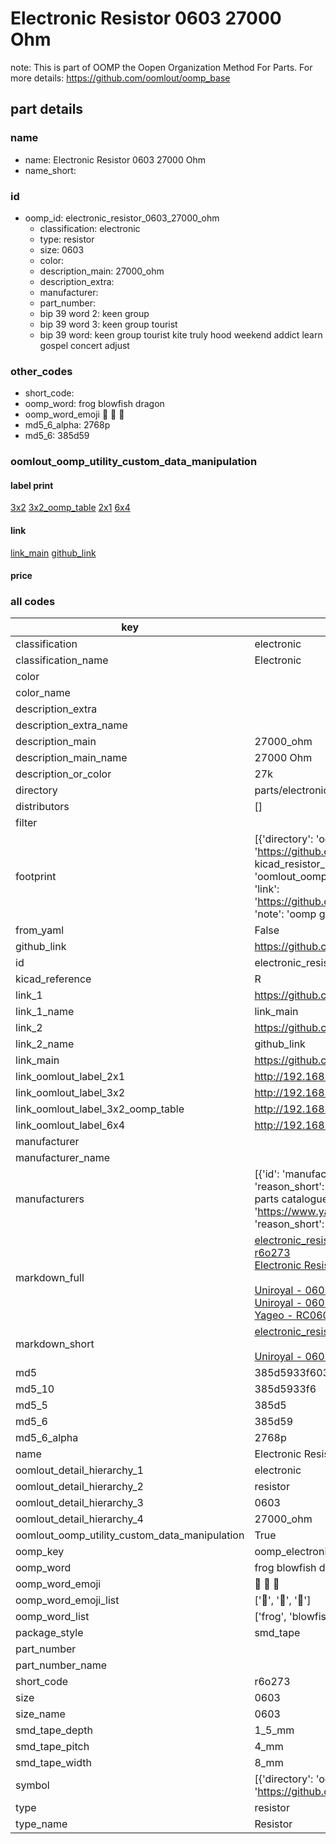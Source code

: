 # Electronic Resistor 0603 27000 Ohm  

note: This is part of OOMP the Oopen Organization Method For Parts. For more details: https://github.com/oomlout/oomp_base

##  part details





### name
* name: Electronic Resistor 0603 27000 Ohm
* name_short: 
### id
* oomp_id: electronic_resistor_0603_27000_ohm
  * classification: electronic
  * type: resistor
  * size: 0603
  * color: 
  * description_main: 27000_ohm
  * description_extra: 
  * manufacturer: 
  * part_number: 
  * bip 39 word 2: keen group
  * bip 39 word 3: keen group tourist
  * bip 39 word: keen group tourist kite truly hood weekend addict learn gospel concert adjust

### other_codes
* short_code: 
* oomp_word: frog blowfish dragon
* oomp_word_emoji :frog: :blowfish: :dragon:
* md5_6_alpha: 2768p
* md5_6: 385d59






### oomlout_oomp_utility_custom_data_manipulation
#### label print
[3x2](http://192.168.1.245:1112/?label=oomp%202768p)
[3x2_oomp_table](http://192.168.1.107:1112/?label=oomp%202768p)
[2x1](http://192.168.1.242:1112/?label=oomp%202768p)
[6x4](http://192.168.1.55:1112/?label=oomp%202768p)    

#### link

[link_main](https://github.com/oomlout/oomlout_oomp_current_version_messy/tree/main/parts/electronic_resistor_0603_27000_ohm) [github_link](https://github.com/oomlout/oomlout_oomp_part_src/tree/main/parts/electronic_resistor_0603_27000_ohm)                             

#### price







### all codes 
| key | value |  
| --- | --- |  
| classification | electronic |  
| classification_name | Electronic |  
| color |  |  
| color_name |  |  
| description_extra |  |  
| description_extra_name |  |  
| description_main | 27000_ohm |  
| description_main_name | 27000 Ohm |  
| description_or_color | 27k |  
| directory | parts/electronic_resistor_0603_27000_ohm |  
| distributors | [] |  
| filter |  |  
| footprint | [{'directory': 'oomlout_oomp_footprint_bot/footprints/kicad_resistor_smd_r_0603_1608metric//working/working.kicad_mod', 'index': 0, 'link': 'https://github.com/oomlout/oomlout_oomp_footprint_bot/tree/main/foootprntss/kicad_resistor_smd_r_0603_1608metric', 'note': 'source footprint kicad_resistor_smd_r_0603_1608metric', 'oomp_key': 'oomp_kicad_resistor_smd_r_0603_1608metric'}, {'directory': 'oomlout_oomp_footprint_bot/footprints/oomlout_oomlout_oomp_part_footprints_r6o273_electronic_resistor_0603_27000_ohm//working/working.kicad_mod', 'index': 1, 'link': 'https://github.com/oomlout/oomlout_oomp_footprint_bot/tree/main/foootprntss/oomlout_oomlout_oomp_part_footprints_r6o273_electronic_resistor_0603_27000_ohm', 'note': 'oomp generated footprint', 'oomp_key': 'oomp_oomlout_oomlout_oomp_part_footprints_r6o273_electronic_resistor_0603_27000_ohm'}] |  
| from_yaml | False |  
| github_link | https://github.com/oomlout/oomlout_oomp_part_src/tree/main/parts/electronic_resistor_0603_27000_ohm |  
| id | electronic_resistor_0603_27000_ohm |  
| kicad_reference | R |  
| link_1 | https://github.com/oomlout/oomlout_oomp_current_version_messy/tree/main/parts/electronic_resistor_0603_27000_ohm |  
| link_1_name | link_main |  
| link_2 | https://github.com/oomlout/oomlout_oomp_part_src/tree/main/parts/electronic_resistor_0603_27000_ohm |  
| link_2_name | github_link |  
| link_main | https://github.com/oomlout/oomlout_oomp_current_version_messy/tree/main/parts/electronic_resistor_0603_27000_ohm |  
| link_oomlout_label_2x1 | http://192.168.1.242:1112/?label=oomp%202768p |  
| link_oomlout_label_3x2 | http://192.168.1.245:1112/?label=oomp%202768p |  
| link_oomlout_label_3x2_oomp_table | http://192.168.1.107:1112/?label=oomp%202768p |  
| link_oomlout_label_6x4 | http://192.168.1.55:1112/?label=oomp%202768p |  
| manufacturer |  |  
| manufacturer_name |  |  
| manufacturers | [{'id': 'manufacturer_uniroyal', 'link': '', 'name': 'Uniroyal', 'note': {'reason': 'did this one first, but not in jlc pcb basic parts and 1 percent are and they are the same price', 'reason_short': 'not in jlc basic parts'}, 'part_number': '0603WAJ0273T5E'}, {'id': 'manufacturer_uniroyal', 'link': '', 'name': 'Uniroyal', 'note': {'reason': 'in the jlc basic parts catalogue', 'reason_short': 'jlc basic part'}, 'part_number': '0603WAF2702T5E'}, {'id': 'manufacturer_yageo', 'link': 'https://www.yageo.com/en/Chart/Download/pdf/RC0603JR-0727KL', 'name': 'Yageo', 'note': {'reason': 'yageo is a commonly cross referenced part number', 'reason_short': 'available everywhere'}, 'part_number': 'RC0603JR-0727KL'}] |  
| markdown_full | [electronic_resistor_0603_27000_ohm](https://github.com/oomlout/oomlout_oomp_current_version_messy/tree/main/parts/electronic_resistor_0603_27000_ohm)<br>[r6o273](https://github.com/oomlout/oomlout_oomp_current_version_messy/tree/main/parts/electronic_resistor_0603_27000_ohm)<br>[Electronic Resistor 0603 27000 Ohm](https://github.com/oomlout/oomlout_oomp_current_version_messy/tree/main/parts/electronic_resistor_0603_27000_ohm)<br><br>[Uniroyal - 0603WAJ0273T5E- not in jlc basic parts]() [(L)  ](https://www.lcsc.com/search?q=0603WAJ0273T5E)[(D)  ](https://www.digikey.com/en/products?keywords=0603WAJ0273T5E)[(M)  ](https://www.mouser.com/Search/Refine?Keyword=0603WAJ0273T5E)[(N)  ](https://www.newark.com/search?st=0603WAJ0273T5E)[(SZ)  ](https://so.szlcsc.com/global.html?k=0603WAJ0273T5E)<br>[Uniroyal - 0603WAF2702T5E- jlc basic part]() [(L)  ](https://www.lcsc.com/search?q=0603WAF2702T5E)[(D)  ](https://www.digikey.com/en/products?keywords=0603WAF2702T5E)[(M)  ](https://www.mouser.com/Search/Refine?Keyword=0603WAF2702T5E)[(N)  ](https://www.newark.com/search?st=0603WAF2702T5E)[(SZ)  ](https://so.szlcsc.com/global.html?k=0603WAF2702T5E)<br>[Yageo - RC0603JR-0727KL- available everywhere](https://www.yageo.com/en/Chart/Download/pdf/RC0603JR-0727KL) [(L)  ](https://www.lcsc.com/search?q=RC0603JR-0727KL)[(D)  ](https://www.digikey.com/en/products?keywords=RC0603JR-0727KL)[(M)  ](https://www.mouser.com/Search/Refine?Keyword=RC0603JR-0727KL)[(N)  ](https://www.newark.com/search?st=RC0603JR-0727KL)[(SZ)  ](https://so.szlcsc.com/global.html?k=RC0603JR-0727KL)<br> |  
| markdown_short | [electronic_resistor_0603_27000_ohm](https://github.com/oomlout/oomlout_oomp_current_version_messy/tree/main/parts/electronic_resistor_0603_27000_ohm)<br><br>[Uniroyal - 0603WAJ0273T5E- not in jlc basic parts]()[Uniroyal - 0603WAF2702T5E- jlc basic part]()[Yageo - RC0603JR-0727KL- available everywhere](https://www.yageo.com/en/Chart/Download/pdf/RC0603JR-0727KL) |  
| md5 | 385d5933f6035f21b574b7b3cbd9bbcd |  
| md5_10 | 385d5933f6 |  
| md5_5 | 385d5 |  
| md5_6 | 385d59 |  
| md5_6_alpha | 2768p |  
| name | Electronic Resistor 0603 27000 Ohm |  
| oomlout_detail_hierarchy_1 | electronic |  
| oomlout_detail_hierarchy_2 | resistor |  
| oomlout_detail_hierarchy_3 | 0603 |  
| oomlout_detail_hierarchy_4 | 27000_ohm |  
| oomlout_oomp_utility_custom_data_manipulation | True |  
| oomp_key | oomp_electronic_resistor_0603_27000_ohm |  
| oomp_word | frog blowfish dragon |  
| oomp_word_emoji | :frog: :blowfish: :dragon: |  
| oomp_word_emoji_list | [':frog:', ':blowfish:', ':dragon:'] |  
| oomp_word_list | ['frog', 'blowfish', 'dragon'] |  
| package_style | smd_tape |  
| part_number |  |  
| part_number_name |  |  
| short_code | r6o273 |  
| size | 0603 |  
| size_name | 0603 |  
| smd_tape_depth | 1_5_mm |  
| smd_tape_pitch | 4_mm |  
| smd_tape_width | 8_mm |  
| symbol | [{'directory': 'oomlout_oomp_symbol_bot/symbols/kicad_device_r//working/working.kicad_sym', 'index': 0, 'link': 'https://github.com/oomlout/oomlout_oomp_symbol_bot/tree/main/symbols/kicad_device_r', 'oomp_key': 'oomp_kicad_device_r'}] |  
| type | resistor |  
| type_name | Resistor |  
